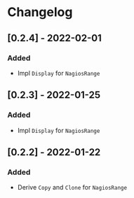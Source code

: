 # Changelog

## [0.2.4] - 2022-02-01
### Added
- Impl `Display` for `NagiosRange`

## [0.2.3] - 2022-01-25
### Added
- Impl `Display` for `NagiosRange`

## [0.2.2] - 2022-01-22
### Added
- Derive `Copy` and `Clone` for `NagiosRange`
